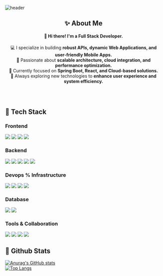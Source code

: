 <div>
  
  <!--Header-->
  ![header](https://capsule-render.vercel.app/api?type=waving&color=gradient&height=300&section=header&text=Good%20to%20see%20you%20%F0%9F%A4%97)
  
</div>

<div>
  <!--Body-->
  
<div align="center">
  
## ✨ About Me  
#### 👋 Hi there! I'm a Full Stack Developer.  
💻 I specialize in building **robust APIs, dynamic Web Applications, and user-friendly Mobile Apps.**  
🚀 Passionate about **scalable architecture, cloud integration, and performance optimization.**  
🎯 Currently focused on **Spring Boot, React, and Cloud-based solutions.**  
📍 Always exploring new technologies to **enhance user experience and system efficiency.**  

</div>


  <br/>
  <br/>
  
  ## 🧱 Tech Stack
  ### Frontend
  <!--JavaScript-->
  <img src="https://img.shields.io/badge/JAVASCRIPT-F7DF1E?style=flat-square&logo=JAVASCRIPT&logoColor=white"/>
  <!--HTML5-->
  <img src="https://img.shields.io/badge/HTML5-E34F26?style=flat-square&logo=HTML5&logoColor=white"/>
  <!--CSS-->
  <img src="https://img.shields.io/badge/CSS3-1572B6?style=flat-square&logo=CSS3&logoColor=white"/>
  <!--React-->
  <img src="https://img.shields.io/badge/REACT-61DAFB?style=flat-square&logo=REACT&logoColor=white"/>  
  <br/>
  
  ### Backend
  <!--JAVA-->
  <img src="https://img.shields.io/badge/JAVA-007396?style=flat-square&logo=JAVA&logoColor=white"/>
  <!--SPRINGBOOT-->
  <img src="https://img.shields.io/badge/SPRINGBOOT-6DB33F?style=flat-square&logo=SPRINGBOOT&logoColor=white"/>
  <!--SPRING-->
  <img src="https://img.shields.io/badge/SPRING-6DB33F?style=flat-square&logo=SPRING&logoColor=white"/>
  <!--PYTHON-->
  <img src="https://img.shields.io/badge/PYTHON-3776AB?style=flat-square&logo=PYTHON&logoColor=white"/>
  <!--nodedotjs-->
  <img src="https://img.shields.io/badge/NODE.JS-5FA04E?style=flat-square&logo=NODE.JS&logoColor=white"/>
  <br/>
  
  ### Devops % Infrastructure
  <!--JENKINS-->
  <img src="https://img.shields.io/badge/JENKINS-D24939?style=flat-square&logo=JENKINS&logoColor=white"/>
  <!--DOCKER-->
  <img src="https://img.shields.io/badge/DOCKER-2496ED?style=flat-square&logo=DOCKER&logoColor=white"/>
  <!--NGINX-->
  <img src="https://img.shields.io/badge/NGINX-009639?style=flat-square&logo=NGINX&logoColor=white&Color=white"/>
  <!--NAVERCLOUD-->
  <img src="https://img.shields.io/badge/NAVERCLOUD-22B14C?style=flat-square&logo=NAVERCLOUD&logoColor=white&Color=white"/>
  <br/>

  ### Database
  <!--MYSQL-->
  <img src="https://img.shields.io/badge/MYSQL-4479A1?style=flat-square&logo=MYSQL&logoColor=white&Color=white"/>
  <!--ORACLE-->
  <img src="https://img.shields.io/badge/ORACLE-4479A1?style=flat-square&logo=ORACLE&logoColor=white&Color=white"/>
  <br/>
  
  ### Tools & Collaboration
  <!--GIT-->
  <img src="https://img.shields.io/badge/GIT-F05032?style=flat-square&logo=GIT&logoColor=white&Color=white"/>
  <!--GITHUB-->
  <img src="https://img.shields.io/badge/GITHUB-181717?style=flat-square&logo=GITHUB&logoColor=white&Color=white"/>
  <!--FIGMA-->
  <img src="https://img.shields.io/badge/FIGMA-F24E1E?style=flat-square&logo=FIGMA&logoColor=white&Color=white"/>
  <!--NOTION-->
  <img src="https://img.shields.io/badge/NOTION-000000?style=flat-square&logo=NOTION&logoColor=white&Color=white"/>
  <br/>
  
  
  ## 🤔 Github Stats
  [![Anurag's GitHub stats](https://github-readme-stats.vercel.app/api?username=Jiyu-Kim)](https://github.com/anuraghazra/github-readme-stats)
  <br/>
  [![Top Langs](https://github-readme-stats.vercel.app/api/top-langs/?username=Jiyu-Kim)](https://github.com/anuraghazra/github-readme-stats)
  
</div>

<!--
**Jiyu-Kim/Jiyu-Kim** is a ✨ _special_ ✨ repository because its `README.md` (this file) appears on your GitHub profile.

Here are some ideas to get you started:
- Hi there 👋
- 🔭 I’m currently working on ...
- 🌱 I’m currently learning ...
- 👯 I’m looking to collaborate on ...
- 🤔 I’m looking for help with ...
- 💬 Ask me about ...
- 📫 How to reach me: ...
- 😄 Pronouns: ...
- ⚡ Fun fact: ...
-->
